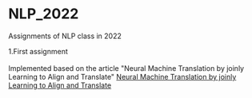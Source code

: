 # NLP_2022

Assignments of NLP class in 2022

1.First assignment
  </br>
  </br>
  Implemented based on the article "Neural Machine Translation by joinly Learning to Align and Translate" <a href="https://github.com/bentrevett/pytorch-seq2seq/blob/master/3%20-%20Neural%20Machine%20Translation%20by%20Jointly%20Learning%20to%20Align%20and%20Translate.ipynb"> Neural Machine Translation by joinly Learning to Align and Translate </a>

